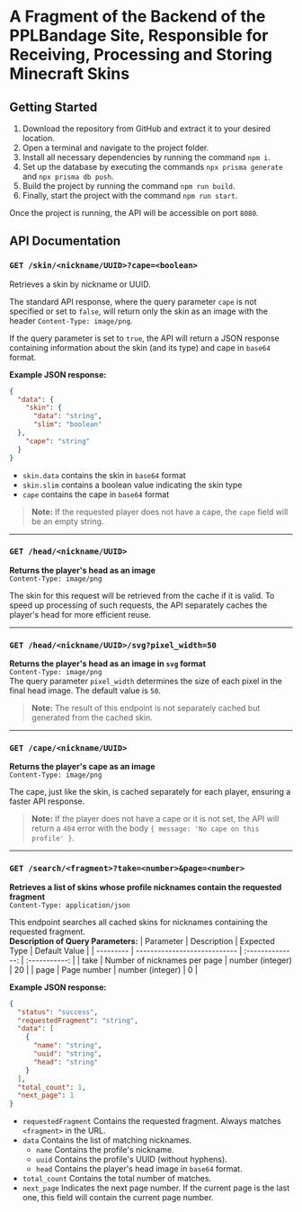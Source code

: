 # A Fragment of the Backend of the PPLBandage Site, Responsible for Receiving, Processing and Storing Minecraft Skins

## Getting Started
1. Download the repository from GitHub and extract it to your desired location.
2. Open a terminal and navigate to the project folder.
3. Install all necessary dependencies by running the command `npm i`.
4. Set up the database by executing the commands `npx prisma generate` and `npx prisma db push`.
5. Build the project by running the command `npm run build`.
6. Finally, start the project with the command `npm run start`.

Once the project is running, the API will be accessible on port `8080`.

## API Documentation

### `GET /skin/<nickname/UUID>?cape=<boolean>`  
Retrieves a skin by nickname or UUID.

The standard API response, where the query parameter `cape` is not specified or set to `false`, will return only the skin as an image with the header `Content-Type: image/png`.

If the query parameter is set to `true`, the API will return a JSON response containing information about the skin (and its type) and cape in `base64` format.

**Example JSON response:**  
```json
{
  "data": {
    "skin": {
      "data": "string",
      "slim": "boolean"
  },
    "cape": "string"
  }
}
```

- `skin.data` contains the skin in `base64` format  
- `skin.slim` contains a boolean value indicating the skin type  
- `cape` contains the cape in `base64` format  

> **Note:**
> If the requested player does not have a cape, the `cape` field will be an empty string.

---
### `GET /head/<nickname/UUID>`  
**Returns the player's head as an image**  
`Content-Type: image/png`

The skin for this request will be retrieved from the cache if it is valid. To speed up processing of such requests, the API separately caches the player's head for more efficient reuse.

---
### `GET /head/<nickname/UUID>/svg?pixel_width=50`  
**Returns the player's head as an image in `svg` format**  
`Content-Type: image/png`  
The query parameter `pixel_width` determines the size of each pixel in the final head image. The default value is `50`.

> **Note:**
> The result of this endpoint is not separately cached but generated from the cached skin.

---
### `GET /cape/<nickname/UUID>`  
**Returns the player's cape as an image**  
`Content-Type: image/png`

The cape, just like the skin, is cached separately for each player, ensuring a faster API response.

> **Note:**
> If the player does not have a cape or it is not set, the API will return a `404` error with the body `{ message: 'No cape on this profile' }`.

---
### `GET /search/<fragment>?take=<number>&page=<number>`  
**Retrieves a list of skins whose profile nicknames contain the requested fragment**  
`Content-Type: application/json`

This endpoint searches all cached skins for nicknames containing the requested fragment.  
**Description of Query Parameters:**
| Parameter | Description                  |  Expected Type   | Default Value |
| --------- | ---------------------------- | :--------------: | :-----------: |
| take      | Number of nicknames per page | number (integer) |      20       |
| page      | Page number                  | number (integer) |       0       |

**Example JSON response:**  
```json
{
  "status": "success",
  "requestedFragment": "string",
  "data": [
    {
      "name": "string",
      "uuid": "string",
      "head": "string"
    }
  ],
  "total_count": 1,
  "next_page": 1
}
```

- `requestedFragment` Contains the requested fragment. Always matches `<fragment>` in the URL.
- `data` Contains the list of matching nicknames.
  - `name` Contains the profile's nickname.
  - `uuid` Contains the profile's UUID (without hyphens).
  - `head` Contains the player's head image in `base64` format.
- `total_count` Contains the total number of matches.
- `next_page` Indicates the next page number. If the current page is the last one, this field will contain the current page number.
